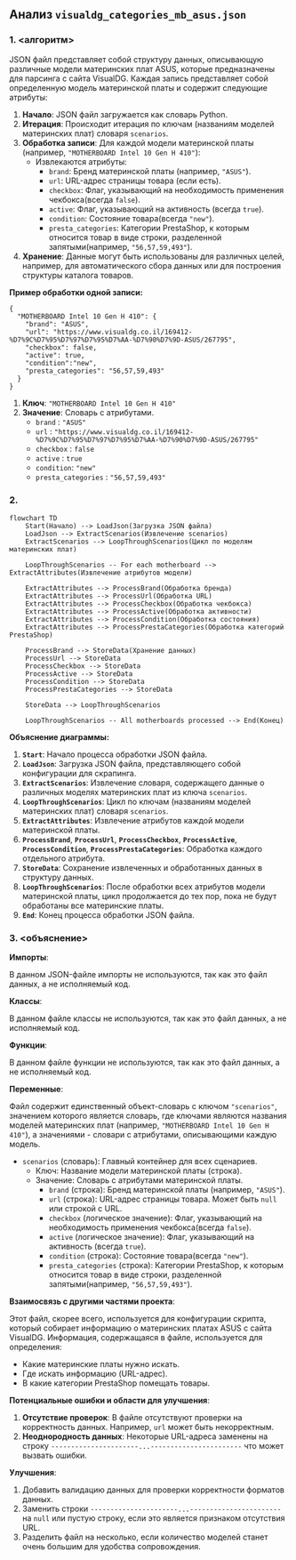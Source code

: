 ## Анализ `visualdg_categories_mb_asus.json`

### 1. <алгоритм>

JSON файл представляет собой структуру данных, описывающую различные модели материнских плат ASUS, которые предназначены для парсинга с сайта VisualDG. Каждая запись представляет собой определенную модель материнской платы и содержит следующие атрибуты:

1.  **Начало**: JSON файл загружается как словарь Python.
2.  **Итерация**:  Происходит итерация по ключам (названиям моделей материнских плат) словаря `scenarios`.
3.  **Обработка записи**: Для каждой модели материнской платы (например, `"MOTHERBOARD Intel 10 Gen H 410"`):
    *   Извлекаются атрибуты:
        *   `brand`: Бренд материнской платы (например, `"ASUS"`).
        *   `url`: URL-адрес страницы товара (если есть).
        *   `checkbox`:  Флаг, указывающий на необходимость применения чекбокса(всегда `false`).
        *   `active`: Флаг, указывающий на активность (всегда `true`).
        *    `condition`: Cостояние товара(всегда `"new"`).
        *   `presta_categories`: Категории PrestaShop, к которым относится товар в виде строки, разделенной запятыми(например, `"56,57,59,493"`).
4.  **Хранение**: Данные могут быть использованы для различных целей, например, для автоматического сбора данных или для построения структуры каталога товаров.

**Пример обработки одной записи:**

```
{
  "MOTHERBOARD Intel 10 Gen H 410": {
    "brand": "ASUS",
    "url": "https://www.visualdg.co.il/169412-%D7%9C%D7%95%D7%97%D7%95%D7%AA-%D7%90%D7%9D-ASUS/267795",
    "checkbox": false,
    "active": true,
    "condition":"new",
    "presta_categories": "56,57,59,493"
  }
}
```

1.  **Ключ**: `"MOTHERBOARD Intel 10 Gen H 410"`
2.  **Значение**: Словарь с атрибутами.
    *   `brand` : `"ASUS"`
    *   `url` : `"https://www.visualdg.co.il/169412-%D7%9C%D7%95%D7%97%D7%95%D7%AA-%D7%90%D7%9D-ASUS/267795"`
    *   `checkbox` : `false`
    *   `active` : `true`
    *    `condition`: `"new"`
    *   `presta_categories` : `"56,57,59,493"`

### 2. <mermaid>

```mermaid
flowchart TD
    Start(Начало) --> LoadJson(Загрузка JSON файла)
    LoadJson --> ExtractScenarios(Извлечение scenarios)
    ExtractScenarios --> LoopThroughScenarios(Цикл по моделям материнских плат)

    LoopThroughScenarios -- For each motherboard --> ExtractAttributes(Извлечение атрибутов модели)

    ExtractAttributes --> ProcessBrand(Обработка бренда)
    ExtractAttributes --> ProcessUrl(Обработка URL)
    ExtractAttributes --> ProcessCheckbox(Обработка чекбокса)
    ExtractAttributes --> ProcessActive(Обработка активности)
    ExtractAttributes --> ProcessCondition(Обработка состояния)
    ExtractAttributes --> ProcessPrestaCategories(Обработка категорий PrestaShop)

    ProcessBrand --> StoreData(Хранение данных)
    ProcessUrl --> StoreData
    ProcessCheckbox --> StoreData
    ProcessActive --> StoreData
    ProcessCondition --> StoreData
    ProcessPrestaCategories --> StoreData
    
    StoreData --> LoopThroughScenarios

    LoopThroughScenarios -- All motherboards processed --> End(Конец)
```

**Объяснение диаграммы:**

1.  **`Start`**: Начало процесса обработки JSON файла.
2.  **`LoadJson`**: Загрузка JSON файла, представляющего собой конфигурации для скрапинга.
3.  **`ExtractScenarios`**: Извлечение словаря, содержащего данные о различных моделях материнских плат из ключа `scenarios`.
4.  **`LoopThroughScenarios`**: Цикл по ключам (названиям моделей материнских плат) словаря `scenarios`.
5.   **`ExtractAttributes`**: Извлечение атрибутов каждой модели материнской платы.
6. **`ProcessBrand`**, **`ProcessUrl`**, **`ProcessCheckbox`**, **`ProcessActive`**, **`ProcessCondition`**, **`ProcessPrestaCategories`**: Обработка каждого отдельного атрибута.
7.  **`StoreData`**: Сохранение извлеченных и обработанных данных в структуру данных.
8. **`LoopThroughScenarios`**: После обработки всех атрибутов модели материнской платы, цикл продолжается до тех пор, пока не будут обработаны все материнские платы.
9.  **`End`**: Конец процесса обработки JSON файла.

### 3. <объяснение>

**Импорты**:

В данном JSON-файле импорты не используются, так как это файл данных, а не исполняемый код.

**Классы**:

В данном файле классы не используются, так как это файл данных, а не исполняемый код.

**Функции**:

В данном файле функции не используются, так как это файл данных, а не исполняемый код.

**Переменные**:

Файл содержит единственный объект-словарь с ключом `"scenarios"`, значением которого является словарь, где ключами являются названия моделей материнских плат (например, `"MOTHERBOARD Intel 10 Gen H 410"`), а значениями - словари с атрибутами, описывающими каждую модель.

*   `scenarios` (словарь): Главный контейнер для всех сценариев.
    *   Ключ: Название модели материнской платы (строка).
    *   Значение: Словарь с атрибутами материнской платы.
        *   `brand` (строка): Бренд материнской платы (например, `"ASUS"`).
        *   `url` (строка): URL-адрес страницы товара. Может быть `null` или строкой с URL.
        *   `checkbox` (логическое значение): Флаг, указывающий на необходимость применения чекбокса(всегда `false`).
        *   `active` (логическое значение): Флаг, указывающий на активность (всегда `true`).
        *   `condition` (строка): Состояние товара(всегда `"new"`).
        *  `presta_categories` (строка): Категории PrestaShop, к которым относится товар в виде строки, разделенной запятыми(например, `"56,57,59,493"`).

**Взаимосвязь с другими частями проекта**:

Этот файл, скорее всего, используется для конфигурации скрипта, который собирает информацию о материнских платах ASUS с сайта VisualDG. Информация, содержащаяся в файле, используется для определения:

*   Какие материнские платы нужно искать.
*   Где искать информацию (URL-адрес).
*   В какие категории PrestaShop помещать товары.

**Потенциальные ошибки и области для улучшения**:

1.  **Отсутствие проверок**:  В файле отсутствуют проверки на корректность данных. Например, `url` может быть некорректным.
2.  **Неоднородность данных**: Некоторые URL-адреса  заменены на строку `----------------------...-----------------------` что может вызвать ошибки.

**Улучшения**:

1.  Добавить валидацию данных для проверки корректности форматов данных.
2.  Заменить строки `----------------------...-----------------------` на `null` или пустую строку, если это является признаком отсутствия URL.
3.  Разделить файл на несколько, если количество моделей станет очень большим для удобства сопровождения.